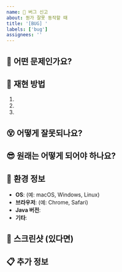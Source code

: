```yaml
---
name: 🐛 버그 신고
about: 뭔가 잘못 동작할 때
title: '[BUG] '
labels: ['bug']
assignees: ''
---
```


## 🐛 어떤 문제인가요?
<!-- 어떤 버그인지 간단히 설명해주세요 -->


## 🔄 재현 방법
<!-- 버그를 다시 만들어낼 수 있는 방법을 단계별로 적어주세요 -->
1. 
2. 
3. 

## 😵 어떻게 잘못되나요?
<!-- 실제로 어떤 일이 일어나는지 설명해주세요 -->


## 😎 원래는 어떻게 되어야 하나요?
<!-- 올바르게 동작했을 때 어떻게 되어야 하는지 설명해주세요 -->


## 📱 환경 정보
- **OS**: (예: macOS, Windows, Linux)
- **브라우저**: (예: Chrome, Safari) 
- **Java 버전**: 
- **기타**: 

## 📸 스크린샷 (있다면)
<!-- 에러 메시지나 화면 캡처가 있다면 첨부해주세요 -->


## 📋 추가 정보
<!-- 기타 도움이 될 만한 정보가 있다면 적어주세요 -->